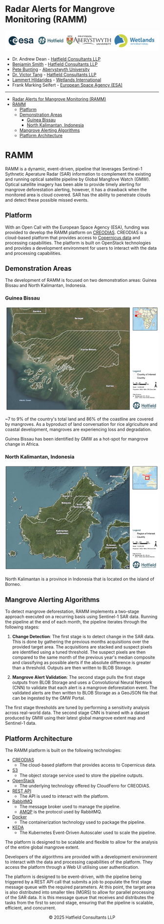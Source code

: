 # Radar Alerts for Mangrove Monitoring (RAMM)

![company_logos](public/hatfield-esa-wetlandsint-abers.png)



- Dr. Andrew Dean - [Hatfield Consultants LLP](https://hatfieldgroup.com)
- [Benjamin Smith](https://github.com/bnjam) - [Hatfield Consultants LLP](https://hatfieldgroup.com)
- [Pete Bunting](https://github.com/petebunting) - [Aberystwyth University](https://www.aber.ac.uk/en/)
- [Dr. Victor Tang](https://github.com/weigangtang) - [Hatfield Consultants LLP](https://hatfieldgroup.com)
- [Lammert Hildarides](https://github.com/lhilarides) - [Wetlands International](https://www.wetlands.org)
- Frank Marking Seifert - [European Space Agency (ESA)](https://www.esa.int)

---

- [Radar Alerts for Mangrove Monitoring (RAMM)](#radar-alerts-for-mangrove-monitoring-ramm)
- [RAMM](#ramm)
  - [Platform](#platform)
  - [Demonstration Areas](#demonstration-areas)
    - [Guinea Bissau](#guinea-bissau)
    - [North Kalimantan, Indonesia](#north-kalimantan-indonesia)
  - [Mangrove Alerting Algorithms](#mangrove-alerting-algorithms)
  - [Platform Architecture](#platform-architecture)


# RAMM

RAMM is a dynamic, event-driven, pipeline that leverages
Sentinel-1 Sythnetic Aperature Radar (SAR) information to
complement the existing and running optical satellite
pipeline by Global Mangfove Watch (GMW).
Optical satellite imagery has been able to provide timely
alerting for mangrove deforestation alerting, however, it
has a drawback when the monitored area is cloud covered.
SAR has the ability to penetrate clouds and detect these
possible missed events.

## Platform

With an Open Call with the European Space Agency (ESA),
funding was provided to develop the RAMM platform on [CREODIAS](https://creodias.eu/).
CREODIAS is a cloud-based platform that provides access to
[Copernicus data](https://creodias.eu/eodata/all-sources/) and processing capabilities.
The platform is built on OpenStack technologies and provides
a development environment for users to interact with the data
and processing capabilities.

## Demonstration Areas

The development of RAMM is focused on two demonstration areas: Guinea Bissau and North Kalimantan, Indonesia.


### Guinea Bissau

![guinea_bissau](public/guinea-bissau-hatfield-map.png)

~7 to 9% of the country's total land and 86% of the
coastline are covered by mangroves. 
As a byproduct of land conversation for rice 
algriculture and coastal development, mangroves are
experiencing loss and degradation.

Guinea Bissau has been identified by GMW as a hot-spot 
for mangrove change in Africa. 

### North Kalimantan, Indonesia

![north_kalimantan](public/north-kalimantan-hatfield-map.png)

North Kalimantan is a province in Indonesia that is
located on the island of Borneo.

## Mangrove Alerting Algorithms

To detect mangrove deforestation, RAMM implements a two-stage
approach executed on a recurring basis using Sentinel-1 SAR
data. 
Running the pipeline at the end of each month, the pipeline
iterates through the following stages:

1. **Change Detection**: The first stage is to detect change
   in the SAR data. This is done by gathering the previous
   months acquisitions over the provided target area.
   The acquisitions are stacked and suspect pixels are
   identified using a tuned threshold.
   The suspect pixels are then compared to the same month of the 
   previous year's median composite and classifying as possible
   alerts if the absolute difference is greater than a threshold.
   Outputs are then written to BLOB Storage. 

2. **Mangrove Alert Validation**: The second stage pulls the 
    first stage outputs from BLOB Storage and
    uses a Convolutional Neural Network (CNN) to validate
    that each alert is a mangrove deforestation event.
    The validated alerts are then written to BLOB Storage 
    as a GeoJSON file that can be ingested by the GMW Portal.

The first stage thresholds are tuned by performing a sensitivity
analysis across real-world data.
The second stage CNN is trained with a dataset produced by GMW using
their latest global mangrove extent map and Sentinel-1 data.

## Platform Architecture

The RAMM platform is built on the following technologies:

- [CREODIAS](https://creodias.eu/)
  - The cloud-based platform that provides access to Copernicus data.
- [S3](https://aws.amazon.com/s3/)
  - The object storage service used to store the pipeline outputs.
- [OpenStack](https://www.openstack.org/)
  - The underlying technology offered by CloudFerro for CREODIAS.
- [REST API](https://restfulapi.net/)
  - The API is used to interact with the platform.
- [RabbitMQ](https://www.rabbitmq.com/)
  - The message broker used to manage the pipeline.
  - [AMQP](https://www.amqp.org/) is the protocol used by RabbitMQ.
- [Docker](https://www.docker.com/)
  - The containerization technology used to package the pipeline.
- [KEDA](https://keda.sh/)
  - The Kubernetes Event-Driven Autoscaler used to scale the pipeline.

The platform is designed to be scalable and flexible to allow for
the analysis of the entire global mangrove extent.

Developers of the algorithms are provided with a development environment
to interact with the data and processing capabilities of the platform.
They access the platform through a Web UI utilising user authentication. 

The platform is designed to be event-driven, with the pipeline being
triggered by a REST API call that submits a job to populate the
first stage message queue with the required parameters.
At this point, the target area is also distributed into smaller
tiles (MGRS) to allow for parallel processing of the SAR data.
It is this message queue that receives and distributes the
tasks from the first to second stage, ensuring that the pipeline
is scalable, efficient, and concurrent.

<div
    style="
        justify-content: center;
        display: flex;
        "
>
&copy; 2025 Hatfield Consultants LLP
</div>

```